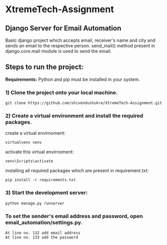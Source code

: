 # XtremeTech-Assignment


## Django Server for Email Automation

Basic django project which accepts email, receiver's name and city and sends an email to the respective person.
send_mail() method present in django.core.mail module is used to send the email.


## Steps to run the project:
	
**Requirements:** Python and pip must be installed in your system.

### 1) Clone the project onto your local machine.

	git clone https://github.com/shivendushukre/XtremeTech-Assignment.git

### 2) Create a virtual environment and install the required packages.


create a virtual envirnoment:

	virtualvenv venv

activate this virtual envirnoment:

	venv\Scripts\activate

installing all required packages which are present in requirement.txt:

	pip install -r requirements.txt

### 3) Start the development server:

	python manage.py runserver

### To set the sender's email address and password, open email_automation/settings.py.
	At line no. 132 add email address
	At line no. 133 add the password



